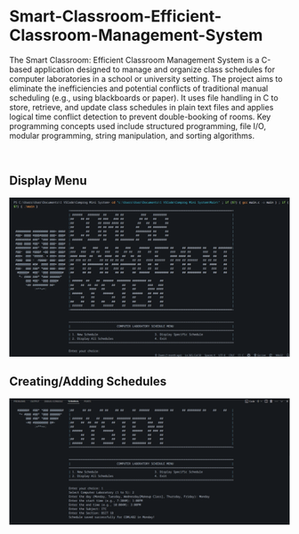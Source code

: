 <h1>Smart-Classroom-Efficient-Classroom-Management-System</h1>

<p> The Smart Classroom: Efficient Classroom Management System is a C-based application designed to manage and organize class schedules for computer laboratories in a school or university setting. The project aims to eliminate the inefficiencies and potential conflicts of traditional manual scheduling (e.g., using blackboards or paper). It uses file handling in C to store, retrieve, and update class schedules in plain text files and applies logical time conflict detection to prevent double-booking of rooms. Key programming concepts used include structured programming, file I/O, modular programming, string manipulation, and sorting algorithms. </p>
<br>

<h2>Display Menu</h2>
<img src="/Assets/Output/1.png">

<h2>Creating/Adding Schedules</h2>
<img src="/Assets/Output/2.png">
